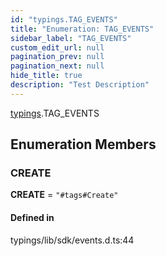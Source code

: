 ```yaml
---
id: "typings.TAG_EVENTS"
title: "Enumeration: TAG_EVENTS"
sidebar_label: "TAG_EVENTS"
custom_edit_url: null
pagination_prev: null
pagination_next: null
hide_title: true
description: "Test Description"
---
```


[typings](../namespaces/typings.md).TAG_EVENTS

## Enumeration Members

### CREATE

 **CREATE** = ``"#tags#Create"``

#### Defined in

typings/lib/sdk/events.d.ts:44

